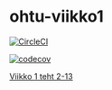 # ohtu-viikko1

[![CircleCI](https://circleci.com/gh/millalin/ohtu-viikko1.svg?style=svg)](https://circleci.com/gh/millalin/ohtu-viikko1)


[![codecov](https://codecov.io/gh/millalin/ohtu-viikko1/branch/master/graph/badge.svg)](https://codecov.io/gh/millalin/ohtu-viikko1)

[Viikko 1 teht 2-13](https://github.com/millalin/ohjelmistotuotanto/tree/master/viikko1)

